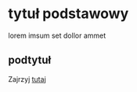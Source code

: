 # tytuł podstawowy  

lorem imsum set dollor ammet

## podtytuł

Zajrzyj [tutaj](https://websamuraj.pl)